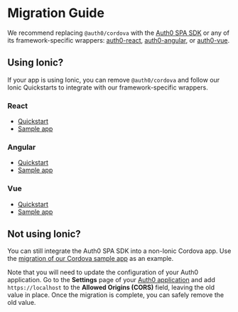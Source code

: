 # Migration Guide

We recommend replacing `@auth0/cordova` with the [Auth0 SPA SDK](https://github.com/auth0/auth0-spa-js) or any of its framework-specific wrappers: [auth0-react](https://github.com/auth0/auth0-react), [auth0-angular](https://github.com/auth0/auth0-angular), or [auth0-vue](https://github.com/auth0/auth0-vue).

## Using Ionic?

If your app is using Ionic, you can remove `@auth0/cordova` and follow our Ionic Quickstarts to integrate with our framework-specific wrappers.

### React

- [Quickstart](https://auth0.com/docs/quickstart/native/ionic-react/01-login)  
- [Sample app](https://github.com/auth0-samples/auth0-ionic-samples/tree/main/react#readme )

### Angular

- [Quickstart](https://auth0.com/docs/quickstart/native/ionic-angular/01-login)
- [Sample app](https://github.com/auth0-samples/auth0-ionic-samples/tree/main/angular#readme)

### Vue 

- [Quickstart](https://auth0.com/docs/quickstart/native/ionic-vue/01-login)
- [Sample app](https://github.com/auth0-samples/auth0-ionic-samples/tree/main/vue#readme)

## Not using Ionic?

You can still integrate the Auth0 SPA SDK into a non-Ionic Cordova app. Use the [migration of our Cordova sample app](https://github.com/auth0-samples/auth0-cordova-samples/compare/master...spa-sdk-migration) as an example.

Note that you will need to update the configuration of your Auth0 application. Go to the **Settings** page of your [Auth0 application](https://manage.auth0.com/#/applications/) and add `https://localhost` to the **Allowed Origins (CORS)** field, leaving the old value in place. Once the migration is complete, you can safely remove the old value.

